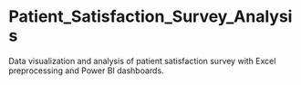 # Patient_Satisfaction_Survey_Analysis
Data visualization and analysis of patient satisfaction survey with Excel preprocessing and Power BI dashboards.
